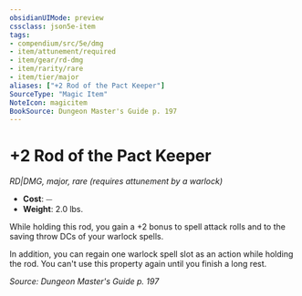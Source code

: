 ```yaml
---
obsidianUIMode: preview
cssclass: json5e-item
tags:
- compendium/src/5e/dmg
- item/attunement/required
- item/gear/rd-dmg
- item/rarity/rare
- item/tier/major
aliases: ["+2 Rod of the Pact Keeper"]
SourceType: "Magic Item"
NoteIcon: magicitem
BookSource: Dungeon Master's Guide p. 197
---
```

# +2 Rod of the Pact Keeper
*RD|DMG, major, rare (requires attunement by a warlock)*  

- **Cost**: ⏤
- **Weight**: 2.0 lbs.

While holding this rod, you gain a +2 bonus to spell attack rolls and to the saving throw DCs of your warlock spells.

In addition, you can regain one warlock spell slot as an action while holding the rod. You can't use this property again until you finish a long rest.

*Source: Dungeon Master's Guide p. 197*